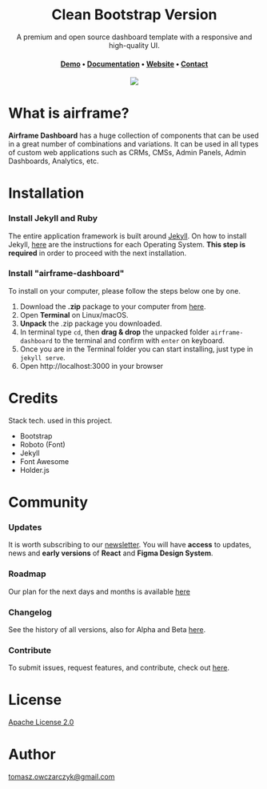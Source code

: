 <h1 align="center">Clean Bootstrap Version</h1>

<p align="center">
A premium and open source dashboard template with a responsive and high-quality UI.
</p>

<h4 align="center">
<a href="http://airframe.vercel.app">Demo</a> &bull;
<a href="http://airframe.vercel.app">Documentation</a> &bull;
<a href="http://airframe.vercel.app">Website</a> &bull;
<a href="http://airframe.vercel.app">Contact</a>
</h4>

<p align="center" width="100%">
<img src="https://user-images.githubusercontent.com/2330394/206843155-18bbf231-ecdc-45c8-b584-0e092d1b3955.png" />
</p>


# What is airframe?
**Airframe Dashboard** has a huge collection of components that can be used in a great number of combinations and variations. It can be used in all types of custom web applications such as CRMs, CMSs, Admin Panels, Admin Dashboards, Analytics, etc.

# Installation

### Install Jekyll and Ruby
The entire application framework is built around [Jekyll](https://jekyllrb.com).
On how to install Jekyll, [here](https://jekyllrb.com/docs/installation/) are the instructions for each Operating System.
**This step is required** in order to proceed with the next installation.

### Install "airframe-dashboard"
To install on your computer, please follow the steps below one by one.

1. Download the **.zip** package to your computer from [here](https://github.com/0wczar/BS5-Jekyll/archive/refs/heads/bootstrap5.2-custom.zip).
2. Open **Terminal** on Linux/macOS.
3. **Unpack** the .zip package you downloaded.
4. In terminal type `cd`, then **drag & drop** the unpacked folder `airframe-dashboard` to the terminal and confirm with `enter` on keyboard.
5. Once you are in the Terminal folder you can start installing, just type in `jekyll serve`.
6. Open http://localhost:3000 in your browser

# Credits
Stack tech. used in this project.

- Bootstrap
- Roboto (Font)
- Jekyll
- Font Awesome
- Holder.js

# Community

### Updates
It is worth subscribing to our [newsletter](news).
You will have **access** to updates, news and **early versions** of **React** and **Figma Design System**.

### Roadmap
Our plan for the next days and months is available <a href="https://zeroheight.com/71219a745/p/38da44-roadmap">here</a>

### Changelog
See the history of all versions, also for Alpha and Beta <a href="https://zeroheight.com/71219a745/p/8575e1-release-notes">here</a>.

### Contribute
To submit issues, request features, and contribute, check out <a href="https://github.com/0wczar/BS5-Jekyll/issues">here</a>.

# License
<a href="#">Apache License 2.0</a>

# Author
tomasz.owczarczyk@gmail.com
